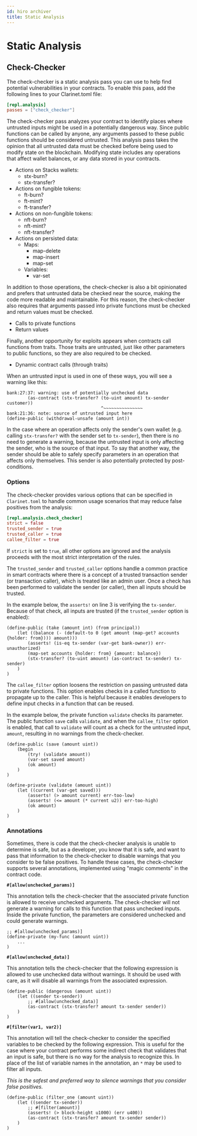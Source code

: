 ```yaml
---
id: hiro archiver
title: Static Analysis
---
```


# Static Analysis

## Check-Checker

The check-checker is a static analysis pass you can use to help find potential vulnerabilities in your contracts.
To enable this pass, add the following lines to your Clarinet.toml file:

```toml
[repl.analysis]
passes = ["check_checker"]
```

The check-checker pass analyzes your contract to identify places where untrusted inputs might be used in a potentially dangerous way. 
Since public functions can be called by anyone, any arguments passed to these public functions should be considered untrusted. 
This analysis pass takes the opinion that all untrusted data must be checked before being used to modify state on the blockchain. 
Modifying state includes any operations that affect wallet balances, or any data stored in your contracts.

- Actions on Stacks wallets:
  - stx-burn?
  - stx-transfer?
- Actions on fungible tokens:
  - ft-burn?
  - ft-mint?
  - ft-transfer?
- Actions on non-fungible tokens:
  - nft-burn?
  - nft-mint?
  - nft-transfer?
- Actions on persisted data:
  - Maps:
    - map-delete
    - map-insert
    - map-set
  - Variables:
    - var-set

In addition to those operations, the check-checker is also a bit opinionated and prefers that untrusted data be checked near the source,
making the code more readable and maintainable. For this reason, the check-checker also requires that arguments passed into private functions 
must be checked and return values must be checked.

- Calls to private functions
- Return values

Finally, another opportunity for exploits appears when contracts call functions from traits. 
Those traits are untrusted, just like other parameters to public functions, so they are also required to be checked.

- Dynamic contract calls (through traits)

When an untrusted input is used in one of these ways, you will see a warning like this:

```
bank:27:37: warning: use of potentially unchecked data
        (as-contract (stx-transfer? (to-uint amount) tx-sender customer))
                                    ^~~~~~~~~~~~~~~~
bank:21:36: note: source of untrusted input here
(define-public (withdrawal-unsafe (amount int))
```

In the case where an operation affects only the sender's own wallet (e.g. calling `stx-transfer?` with the sender 
set to `tx-sender`), then there is no need to generate a warning, because the untrusted input is only affecting the sender, 
who is the source of that input. To say that another way, the sender should be able to safely specify parameters in an 
operation that affects only themselves. This sender is also potentially protected by post-conditions.

### Options

The check-checker provides various options that can be specified in `Clarinet.toml` to handle common usage scenarios that
may reduce false positives from the analysis:

```toml
[repl.analysis.check_checker]
strict = false
trusted_sender = true
trusted_caller = true
callee_filter = true
```

If `strict` is set to `true`, all other options are ignored and the analysis proceeds with the most strict interpretation of the rules.

The `trusted_sender` and `trusted_caller` options handle a common practice in smart contracts where there is a concept of a 
trusted transaction sender (or transaction caller), which is treated like an admin user. Once a check has been performed 
to validate the sender (or caller), then all inputs should be trusted.

In the example below, the `asserts!` on line 3 is verifying the `tx-sender`. Because of that check, all inputs are trusted 
(if the `trusted_sender` option is enabled):

```clarity
(define-public (take (amount int) (from principal))
    (let ((balance (- (default-to 0 (get amount (map-get? accounts {holder: from}))) amount)))
        (asserts! (is-eq tx-sender (var-get bank-owner)) err-unauthorized)
        (map-set accounts {holder: from} {amount: balance})
        (stx-transfer? (to-uint amount) (as-contract tx-sender) tx-sender)
    )
)
```

The `callee_filter` option loosens the restriction on passing untrusted data to private functions. This option
enables checks in a called function to propagate up to the caller. This is helpful because it enables developers to 
define input checks in a function that can be reused.

In the example below, the private function `validate` checks its parameter. The public function `save` calls `validate`, 
and when the `callee_filter` option is enabled, that call to `validate` will count as a check for the untrusted 
input, `amount`, resulting in no warnings from the check-checker.

```clarity
(define-public (save (amount uint))
    (begin
        (try! (validate amount))
        (var-set saved amount)
        (ok amount)
    )
)

(define-private (validate (amount uint))
    (let ((current (var-get saved)))
        (asserts! (> amount current) err-too-low)
        (asserts! (<= amount (* current u2)) err-too-high)
        (ok amount)
    )
)
```

### Annotations

Sometimes, there is code that the check-checker analysis is unable to determine is safe, but as a developer, 
you know that it is safe, and want to pass that information to the check-checker to disable warnings that you 
consider to be false positives. To handle these cases, the check-checker supports several annotations, implemented 
using "magic comments" in the contract code.

**`#[allow(unchecked_params)]`**

This annotation tells the check-checker that the associated private function is allowed to receive unchecked arguments. 
The check-checker will not generate a warning for calls to this function that pass unchecked inputs. Inside the private function, 
the parameters are considered unchecked and could generate warnings.

```clarity
;; #[allow(unchecked_params)]
(define-private (my-func (amount uint))
    ...
)
```

**`#[allow(unchecked_data)]`**

This annotation tells the check-checker that the following expression is allowed to use unchecked data without warnings.
It should be used with care, as it will disable all warnings from the associated expression.

```clarity
(define-public (dangerous (amount uint))
    (let ((sender tx-sender))
        ;; #[allow(unchecked_data)]
        (as-contract (stx-transfer? amount tx-sender sender))
    )
)
```

**`#[filter(var1, var2)]`**

This annotation will tell the check-checker to consider the specified variables to be checked by the following expression.
This is useful for the case where your contract performs some indirect check that validates that an input is safe, 
but there is no way for the analysis to recognize this. In place of the list of variable names in the annotation, an `*` 
may be used to filter all inputs.

_This is the safest and preferred way to silence warnings that you consider false positives._

```clarity
(define-public (filter_one (amount uint))
    (let ((sender tx-sender))
        ;; #[filter(amount)]
        (asserts! (> block-height u1000) (err u400))
        (as-contract (stx-transfer? amount tx-sender sender))
    )
)
```
